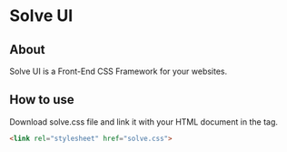 # Solve UI

## About
Solve UI is a Front-End CSS Framework for your websites.

## How to use
Download solve.css file and link it with your HTML document in the <head> tag.
```HTML
<link rel="stylesheet" href="solve.css">
```
